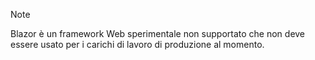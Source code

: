 > [!NOTE]
> Blazor è un framework Web sperimentale non supportato che non deve essere usato per i carichi di lavoro di produzione al momento.

